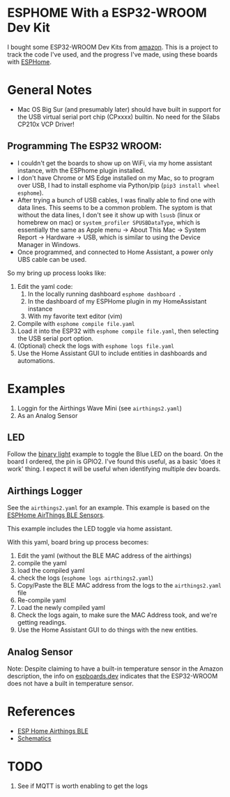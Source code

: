 # ESPHOME With a ESP32-WROOM Dev Kit

I bought some ESP32-WROOM Dev Kits from [amazon](https://www.amazon.com/dp/B08D5ZD528).
This is a project to track the code I've used, and the progress I've made, using
these boards with [ESPHome](https://esphome.io).

# General Notes

* Mac OS Big Sur (and presumably later) should have built in support for the
  USB virtual serial port chip (CPxxxx) builtin. No need for the Silabs CP210x
  VCP Driver!

## Programming The ESP32 WROOM:
   * I couldn't get the boards to show up on WiFi, via my home assistant
     instance, with the ESPhome plugin installed.
   * I don't have Chrome or MS Edge installed on my Mac, so to program over USB,
     I had to install esphome via Python/pip (`pip3 install wheel esphome`).
   * After trying a bunch of USB cables, I was finally able to find one with
     data lines. This seems to be a common problem. The syptom is that without
     the data lines, I don't see it show up with `lsusb` (linux or homebrew on
     mac) or `system_profiler SPUSBDataType`, which is essentially the same as
     Apple menu -> About This Mac -> System Report -> Hardware -> USB, which is
     similar to using the Device Manager in Windows.
   * Once programmed, and connected to Home Assistant, a power only UBS cable
     can be used.

So my bring up process looks like:

1. Edit the yaml code:
   1. In the locally running dashboard `esphome dashboard .`
   2. In the dashboard of my ESPHome plugin in my HomeAssistant instance
   3. With my favorite text editor (vim)
2. Compile with `esphome compile file.yaml`
3. Load it into the ESP32 with `esphome compile file.yaml`, then selecting the
USB serial port option.
4. (Optional) check the logs with `esphome logs file.yaml`
5. Use the Home Assistant GUI to include entities in dashboards and automations.

# Examples

1. Loggin for the Airthings Wave Mini (see `airthings2.yaml`)
2. As an Analog Sensor

## LED

Follow the [binary light](https://esphome.io/components/light/binary) example
to toggle the Blue LED on the board. On the board I ordered, the pin is GPIO2.
I've found this useful, as a basic 'does it work' thing. I expect it will be
useful when identifying multiple dev boards.

## Airthings Logger

See the `airthings2.yaml` for an example. This example is based on the [ESPHome
AirThings BLE Sensors](https://esphome.io/components/sensor/airthings_ble.html).

This example includes the LED toggle via home assistant.

With this yaml, board bring up process becomes:
1. Edit the yaml (without the BLE MAC address of the airthings)
2. compile the yaml
3. load the compiled yaml
4. check the logs (`esphome logs airthings2.yaml`)
5. Copy/Paste the BLE MAC address from the logs to the `airthings2.yaml` file
6. Re-compile yaml
7. Load the newly compiled yaml
8. Check the logs again, to make sure the MAC Address took, and we're getting
readings.
9. Use the Home Assistant GUI to do things with the new entities.

## Analog Sensor

Note: Despite claiming to have a built-in temperature sensor in the Amazon
description, the info on [espboards.dev](https://www.espboards.dev/blog/esp32-inbuilt-temperature-sensor/)
indicates that the ESP32-WROOM does not have a built in temperature sensor.

# References

* [ESP Home Airthings BLE](https://esphome.io/components/sensor/airthings_ble.html)
* [Schematics](https://github.com/SmartArduino/ESPboard/blob/master/esp32manual.rar)

# TODO

1. See if MQTT is worth enabling to get the logs
